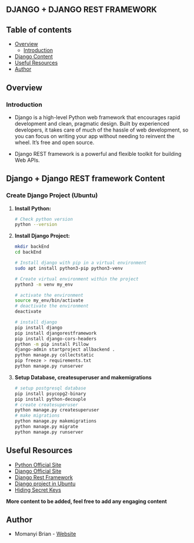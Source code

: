 ## DJANGO + DJANGO REST FRAMEWORK

## Table of contents

- [Overview](#overview)
    - [Introduction](#introduction)
- [Django Content](#django-content)
- [Useful Resources](#useful-resources)
- [Author](#author)

## Overview

### Introduction
- Django is a high-level Python web framework that encourages rapid development and clean, pragmatic design. Built by experienced developers, it takes care of much of the hassle of web development, so you can focus on writing your app without needing to reinvent the wheel. It’s free and open source.

- Django REST framework is a powerful and flexible toolkit for building Web APIs.

## Django + Django REST framework Content

### Create Django Project (Ubuntu)

1. **Install Python:**

    ```bash
    # Check python version
    python --version
    ```

2. **Install Django Project:**

    ```bash
    mkdir backEnd
    cd backEnd

    # Install django with pip in a virtual environment
    sudo apt install python3-pip python3-venv

    # Create virtual environment within the project
    python3 -m venv my_env

    # activate the environment
    source my_env/bin/activate
    # deactivate the environment
    deactivate

    # install django
    pip install django
    pip install djangorestframework
    pip install django-cors-headers
    python -m pip install Pillow
    django-admin startproject allbackend .
    python manage.py collectstatic
    pip freeze > requirements.txt
    python manage.py runserver
    ```

3. **Setup Database, createsuperuser and makemigrations**
    ```bash
    # setup postgresql database
    pip install psycopg2-binary
    pip install python-decouple
    # create createsuperuser
    python manage.py createsuperuser
    # make migrations
    python manage.py makemigrations
    python manage.py migrate
    python manage.py runserver
    ```

## Useful Resources
- [Python Official Site](https://www.python.org/)
- [Django Official Site](https://www.djangoproject.com/)
- [Django Rest Framework](https://www.django-rest-framework.org/)
- [Django project in Ubuntu](https://www.youtube.com/watch?v=BSRN0hC96L8)
- [Hiding Secret Keys](https://medium.com/@natmakesthings/hiding-secret-key-in-django-deployment-on-heroku-59b9640819a)


**More content to be added, feel free to add any engaging content**

## Author

- Momanyi Brian - [Website](https://momanyi-brian-portfolio.vercel.app)